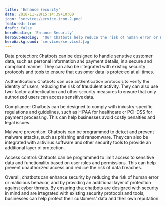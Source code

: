 ```yaml
---
title: 'Enhance Security'
date: 2018-11-28T15:14:39+10:00
icon: 'services/service-icon-2.png'
featured: true
draft: false
heroHeading: 'Enhance Security'
heroSubHeading:  'Our Chatbots help reduce the risk of human error or malicious behavior.'
heroBackground: 'services/service2.jpg'
---
```


Data protection: Chatbots can be designed to handle sensitive customer data, such as personal information and payment details, in a secure and compliant manner. They can also be integrated with existing security protocols and tools to ensure that customer data is protected at all times.

Authentication: Chatbots can use authentication protocols to verify the identity of users, reducing the risk of fraudulent activity. They can also use two-factor authentication and other security measures to ensure that only authorized users can access sensitive data.

Compliance: Chatbots can be designed to comply with industry-specific regulations and guidelines, such as HIPAA for healthcare or PCI-DSS for payment processing. This can help businesses avoid costly penalties and legal issues.

Malware prevention: Chatbots can be programmed to detect and prevent malware attacks, such as phishing and ransomware. They can also be integrated with antivirus software and other security tools to provide an additional layer of protection.

Access control: Chatbots can be programmed to limit access to sensitive data and functionality based on user roles and permissions. This can help prevent unauthorized access and reduce the risk of data breaches.

Overall, chatbots can enhance security by reducing the risk of human error or malicious behavior, and by providing an additional layer of protection against cyber threats. By ensuring that chatbots are designed with security in mind and are integrated with existing security protocols and tools, businesses can help protect their customers' data and their own reputation.
